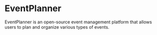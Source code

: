 # EventPlanner
EventPlanner is an open-source event management platform that allows users to plan and organize various types of events. 
